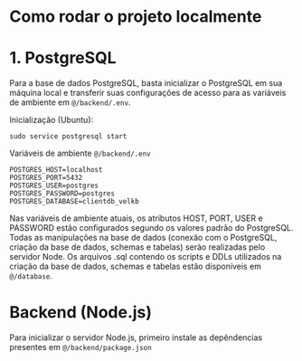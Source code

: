 # Como rodar o projeto localmente


# 1. PostgreSQL

Para a base de dados PostgreSQL, basta inicializar o PostgreSQL em sua máquina local e transferir suas configurações de acesso para as variáveis de ambiente em `@/backend/.env`. 

Inicialização (Ubuntu):
```terminal
sudo service postgresql start
```

Variáveis de ambiente `@/backend/.env`
```.env
POSTGRES_HOST=localhost
POSTGRES_PORT=5432
POSTGRES_USER=postgres
POSTGRES_PASSWORD=postgres
POSTGRES_DATABASE=clientdb_velkb
```

Nas variáveis de ambiente atuais, os atributos HOST, PORT, USER e PASSWORD estão configurados segundo os valores padrão do PostgreSQL. 
Todas as manipulações na base de dados (conexão com o PostgreSQL, criação da base de dados, schemas e tabelas) serão realizadas pelo servidor Node.
Os arquivos .sql contendo os scripts e DDLs utilizados na criação da base de dados, schemas e tabelas estão disponíveis em `@/database`.


# Backend (Node.js)

Para inicializar o servidor Node.js, primeiro instale as depêndencias presentes em `@/backend/package.json`



